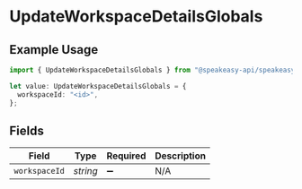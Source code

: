 # UpdateWorkspaceDetailsGlobals

## Example Usage

```typescript
import { UpdateWorkspaceDetailsGlobals } from "@speakeasy-api/speakeasy-client-sdk-typescript/sdk/models/operations";

let value: UpdateWorkspaceDetailsGlobals = {
  workspaceId: "<id>",
};
```

## Fields

| Field              | Type               | Required           | Description        |
| ------------------ | ------------------ | ------------------ | ------------------ |
| `workspaceId`      | *string*           | :heavy_minus_sign: | N/A                |